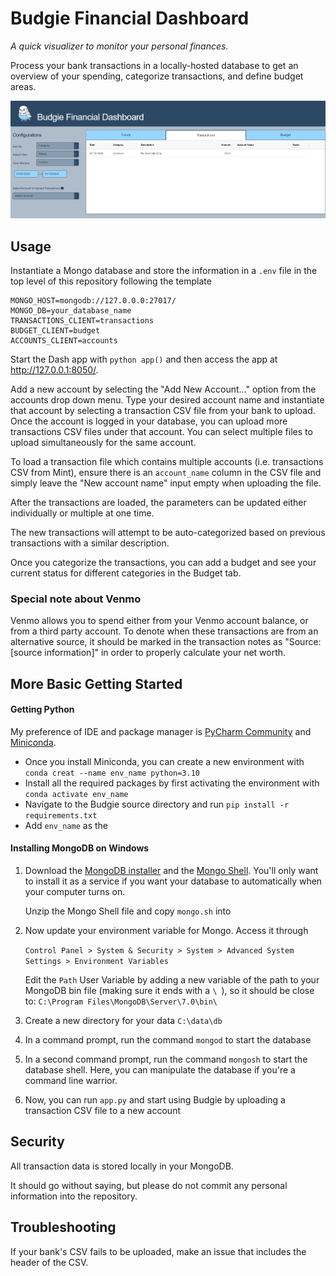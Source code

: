# Budgie Financial Dashboard

_A quick visualizer to monitor your personal finances._

Process your bank transactions in a locally-hosted database to get an overview of your spending, categorize transactions, and define budget areas.

![app screenshot](/src/assets/screenshot.PNG)

## Usage
Instantiate a Mongo database and store the information in a `.env` file in the top level of this repository following the template
    
    MONGO_HOST=mongodb://127.0.0.0:27017/
    MONGO_DB=your_database_name
    TRANSACTIONS_CLIENT=transactions
    BUDGET_CLIENT=budget
    ACCOUNTS_CLIENT=accounts

Start the Dash app with `python app()` and then access the app at http://127.0.0.1:8050/.

Add a new account by selecting the "Add New Account..." option from the accounts drop down menu.
Type your desired account name and instantiate that account by selecting a transaction CSV file from your bank to upload. 
Once the account is logged in your database, you can upload more transactions CSV files under that account. 
You can select multiple files to upload simultaneously for the same account.

To load a transaction file which contains multiple accounts (i.e. transactions CSV from Mint), ensure there is an `account_name` column
in the CSV file and simply leave the "New account name" input empty when uploading the file.

After the transactions are loaded, the parameters can be updated either individually or multiple at one time.

The new transactions will attempt to be auto-categorized based on previous transactions with a similar description. 

Once you categorize the transactions, you can add a budget and see your current status for different categories in the Budget tab.

### Special note about Venmo
Venmo allows you to spend either from your Venmo account balance, or from a third party account. To denote when these transactions are from an alternative source, it should be marked in the 
transaction notes as "Source: [source information]" in order to properly calculate your net worth. 


## More Basic Getting Started

#### Getting Python 
My preference of IDE and package manager is [PyCharm Community](https://www.jetbrains.com/pycharm/download/?section=windows) 
and [Miniconda](https://docs.anaconda.com/free/miniconda/).

* Once you install Miniconda, you can create a new environment with `conda creat --name env_name python=3.10`
* Install all the required packages by first activating the environment with `conda activate env_name`
* Navigate to the Budgie source directory and run `pip install -r requirements.txt`
* Add `env_name` as the 

#### Installing MongoDB on Windows
1. Download the [MongoDB installer](https://www.mongodb.com/try/download/community) and the [Mongo Shell](https://www.mongodb.com/try/download/shell). You'll only want to install it as a service if you want your database to automatically when your computer turns on. 
    
    Unzip the Mongo Shell file and copy `mongo.sh` into

2. Now update your environment variable for Mongo. Access it through

    `Control Panel > System & Security > System > Advanced System Settings > Environment Variables`

    Edit the `Path` User Variable by adding a new variable of the path to your MongoDB bin file (making sure it ends with a `\ `),
    so it should be close to: `C:\Program Files\MongoDB\Server\7.0\bin\ `
    
3. Create a new directory for your data `C:\data\db`

4. In a command prompt, run the command `mongod` to start the database

6. In a second command prompt, run the command `mongosh` to start the database shell. Here, you can manipulate the database if you're a command line warrior.

7. Now, you can run `app.py` and start using Budgie by uploading a transaction CSV file to a new account


## Security
All transaction data is stored locally in your MongoDB. 

It should go without saying, but please do not commit any personal information into the repository.


## Troubleshooting

If your bank's CSV fails to be uploaded, make an issue that includes the header of the CSV.
